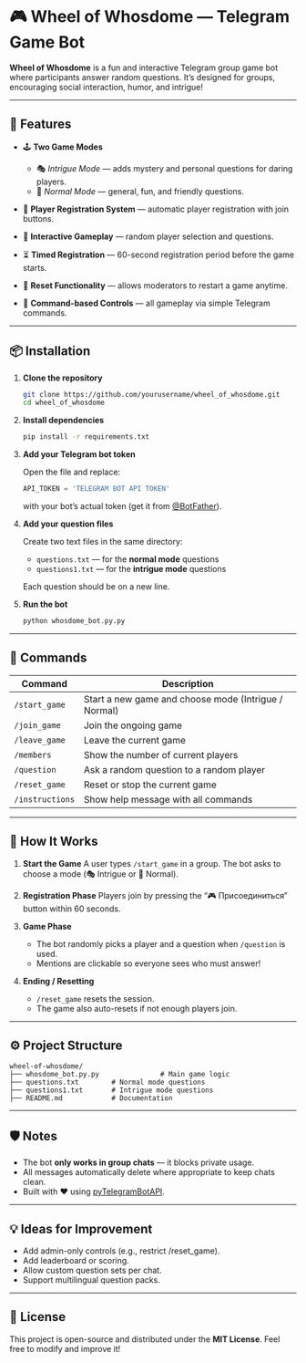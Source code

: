 # 🎮 Wheel of Whosdome — Telegram Game Bot

**Wheel of Whosdome** is a fun and interactive Telegram group game bot where participants answer random questions.
It’s designed for groups, encouraging social interaction, humor, and intrigue!

---

## 🚀 Features

* 🕹️ **Two Game Modes**

  * 🎭 *Intrigue Mode* — adds mystery and personal questions for daring players.
  * 🎲 *Normal Mode* — general, fun, and friendly questions.
* 👥 **Player Registration System** — automatic player registration with join buttons.
* 💬 **Interactive Gameplay** — random player selection and questions.
* ⏳ **Timed Registration** — 60-second registration period before the game starts.
* 🔄 **Reset Functionality** — allows moderators to restart a game anytime.
* 🧭 **Command-based Controls** — all gameplay via simple Telegram commands.

---

## 📦 Installation

1. **Clone the repository**

   ```bash
   git clone https://github.com/yourusername/wheel_of_whosdome.git
   cd wheel_of_whosdome
   ```

2. **Install dependencies**

   ```bash
   pip install -r requirements.txt
   ```

3. **Add your Telegram bot token**

   Open the file and replace:

   ```python
   API_TOKEN = 'TELEGRAM BOT API TOKEN'
   ```

   with your bot’s actual token (get it from [@BotFather](https://t.me/BotFather)).

4. **Add your question files**

   Create two text files in the same directory:

   * `questions.txt` — for the **normal mode** questions
   * `questions1.txt` — for the **intrigue mode** questions

   Each question should be on a new line.


5. **Run the bot**

   ```bash
   python whosdome_bot.py.py
   ```

---

## 💬 Commands

| Command         | Description                                          |
| --------------- | ---------------------------------------------------- |
| `/start_game`   | Start a new game and choose mode (Intrigue / Normal) |
| `/join_game`    | Join the ongoing game                                |
| `/leave_game`   | Leave the current game                               |
| `/members`      | Show the number of current players                   |
| `/question`     | Ask a random question to a random player             |
| `/reset_game`   | Reset or stop the current game                       |
| `/instructions` | Show help message with all commands                  |

---

## 🧩 How It Works

1. **Start the Game**
   A user types `/start_game` in a group.
   The bot asks to choose a mode (🎭 Intrigue or 🎲 Normal).

2. **Registration Phase**
   Players join by pressing the “🎮 Присоединиться” button within 60 seconds.

3. **Game Phase**

   * The bot randomly picks a player and a question when `/question` is used.
   * Mentions are clickable so everyone sees who must answer!

4. **Ending / Resetting**

   * `/reset_game` resets the session.
   * The game also auto-resets if not enough players join.

---

## ⚙️ Project Structure

```
wheel-of-whosdome/
├── whosdome_bot.py.py               # Main game logic
├── questions.txt        # Normal mode questions
├── questions1.txt       # Intrigue mode questions
├── README.md            # Documentation
```

---

## 🛡️ Notes

* The bot **only works in group chats** — it blocks private usage.
* All messages automatically delete where appropriate to keep chats clean.
* Built with ❤️ using [pyTelegramBotAPI](https://github.com/eternnoir/pyTelegramBotAPI).

---

## 💡 Ideas for Improvement

* Add admin-only controls (e.g., restrict /reset_game).
* Add leaderboard or scoring.
* Allow custom question sets per chat.
* Support multilingual question packs.

---

## 📜 License

This project is open-source and distributed under the **MIT License**.
Feel free to modify and improve it!
